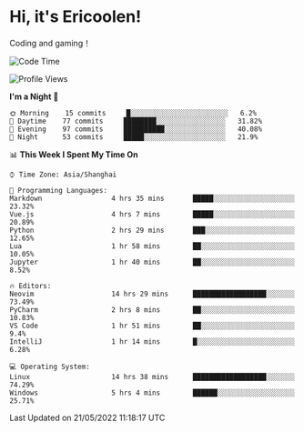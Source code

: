 # Hi, it's Ericoolen!
Coding and gaming！

<!--START_SECTION:waka-->
![Code Time](http://img.shields.io/badge/Code%20Time-263%20hrs%2029%20mins-blue)

![Profile Views](http://img.shields.io/badge/Profile%20Views-6-blue)

**I'm a Night 🦉** 

```text
🌞 Morning    15 commits     █░░░░░░░░░░░░░░░░░░░░░░░░   6.2% 
🌆 Daytime    77 commits     ████████░░░░░░░░░░░░░░░░░   31.82% 
🌃 Evening    97 commits     ██████████░░░░░░░░░░░░░░░   40.08% 
🌙 Night      53 commits     █████░░░░░░░░░░░░░░░░░░░░   21.9%

```


📊 **This Week I Spent My Time On** 

```text
⌚︎ Time Zone: Asia/Shanghai

💬 Programming Languages: 
Markdown                 4 hrs 35 mins       █████░░░░░░░░░░░░░░░░░░░░   23.32% 
Vue.js                   4 hrs 7 mins        █████░░░░░░░░░░░░░░░░░░░░   20.89% 
Python                   2 hrs 29 mins       ███░░░░░░░░░░░░░░░░░░░░░░   12.65% 
Lua                      1 hr 58 mins        ██░░░░░░░░░░░░░░░░░░░░░░░   10.05% 
Jupyter                  1 hr 40 mins        ██░░░░░░░░░░░░░░░░░░░░░░░   8.52%

🔥 Editors: 
Neovim                   14 hrs 29 mins      ██████████████████░░░░░░░   73.49% 
PyCharm                  2 hrs 8 mins        ██░░░░░░░░░░░░░░░░░░░░░░░   10.83% 
VS Code                  1 hr 51 mins        ██░░░░░░░░░░░░░░░░░░░░░░░   9.4% 
IntelliJ                 1 hr 14 mins        █░░░░░░░░░░░░░░░░░░░░░░░░   6.28%

💻 Operating System: 
Linux                    14 hrs 38 mins      ██████████████████░░░░░░░   74.29% 
Windows                  5 hrs 4 mins        ██████░░░░░░░░░░░░░░░░░░░   25.71%

```


 Last Updated on 21/05/2022 11:18:17 UTC
<!--END_SECTION:waka-->

